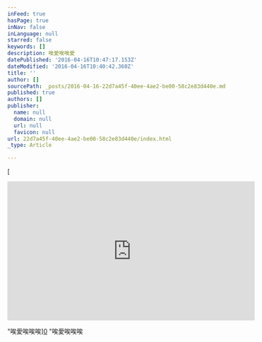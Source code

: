 ```yaml
---
inFeed: true
hasPage: true
inNav: false
inLanguage: null
starred: false
keywords: []
description: 唉愛唉唉愛
datePublished: '2016-04-16T10:47:17.153Z'
dateModified: '2016-04-16T10:40:42.360Z'
title: ''
author: []
sourcePath: _posts/2016-04-16-22d7a45f-40ee-4ae2-be00-58c2e83d440e.md
published: true
authors: []
publisher:
  name: null
  domain: null
  url: null
  favicon: null
url: 22d7a45f-40ee-4ae2-be00-58c2e83d440e/index.html
_type: Article

---
```

[

<iframe width="560" height="315" src="https://www.youtube.com/embed/1CpdJy8R_VA" frameborder="0" allowfullscreen="allowfullscreen" style=""></iframe>

"唉愛唉唉唉][0]
"唉愛唉唉唉

[0]: href